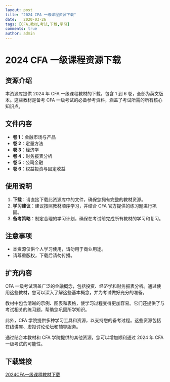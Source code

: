 ```yaml
---
layout: post
title: "2024 CFA 一级课程资源下载"
date:   2020-03-26
tags: [CFA,教材,考试,下载,学习]
comments: true
author: admin
---
```

# 2024 CFA 一级课程资源下载

## 资源介绍

本资源库提供 2024 年 CFA 一级课程教材的下载。包含 1 到 6 卷，全部为英文版本。这些教材是备考 CFA 一级考试的必备参考资料，涵盖了考试所需的所有核心知识点。

## 文件内容

- **卷 1**：金融市场与产品
- **卷 2**：定量方法
- **卷 3**：经济学
- **卷 4**：财务报表分析
- **卷 5**：公司金融
- **卷 6**：权益投资与固定收益

## 使用说明

1. **下载**：请直接下载此资源库中的文件，确保您拥有完整的教材资源。
2. **学习建议**：建议按照教材顺序学习，并结合 CFA 官方提供的练习题进行巩固。
3. **备考策略**：制定合理的学习计划，确保在考试前完成所有教材的学习和复习。

## 注意事项

- 本资源仅供个人学习使用，请勿用于商业用途。
- 请尊重版权，下载后请勿传播。

## 扩充内容

CFA 一级考试涵盖广泛的金融概念，包括投资、经济学和财务报表分析。通过使用这些教材，您可以深入了解这些基本概念，并为考试做好充分的准备。

教材中包含清晰的示例、图表和表格，使学习过程变得更加容易。它们还提供了与考试相关的练习题，帮助您巩固所学知识。

此外，CFA 学院提供多种学习工具和资源，以支持您的备考过程。这些资源包括在线讲座、虚拟讨论论坛和辅导服务。

通过结合本教材和 CFA 学院提供的其他资源，您可以增加顺利通过 2024 年 CFA 一级考试的可能性。

## 下载链接

[2024CFA一级课程教材下载](https://pan.quark.cn/s/2a48881dfc0b)